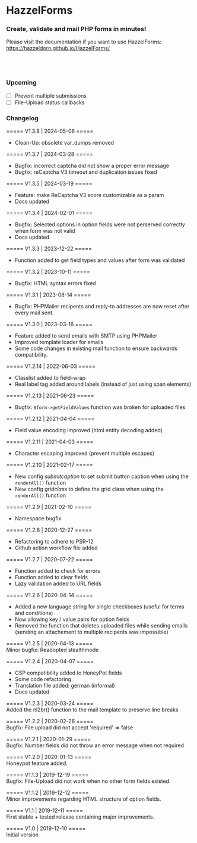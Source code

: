 # HazzelForms

### Create, validate and mail PHP forms in minutes!

Please visit the documentation if you want to use HazzelForms:<br/>
https://hazzeldorn.github.io/HazzelForms/
<br/><br/><br/><br/>

### Upcoming

- [ ] Prevent multiple submissions
- [ ] File-Upload status callbacks

### Changelog

===== V1.3.8 | 2024-05-06 ===== <br/>

- Clean-Up: obsolete var_dumps removed<br/>

===== V1.3.7 | 2024-03-28 ===== <br/>

- Bugfix: incorrect captcha did not show a proper error message<br/>
- Bugfix: reCaptcha V3 timeout and duplication issues fixed<br/>

===== V1.3.5 | 2024-03-19 ===== <br/>

- Feature: make ReCaptcha V3 score customizable as a param<br/>
- Docs updated<br/>

===== V1.3.4 | 2024-02-01 ===== <br/>

- Bugfix: Selected options in option fields were not perserved correctly when form was not valid<br/>
- Docs updated<br/>

===== V1.3.3 | 2023-12-22 ===== <br/>

- Function added to get field types and values after form was validated<br/>

===== V1.3.2 | 2023-10-11 ===== <br/>

- Bugfix: HTML syntax errors fixed<br/>

===== V1.3.1 | 2023-08-14 ===== <br/>

- Bugfix: PHPMailer recipents and reply-to addresses are now reset after every mail sent.<br/>

===== V1.3.0 | 2023-03-16 ===== <br/>

- Feature added to send emails with SMTP using PHPMailer<br/>
- Improved template loader for emails<br/>
- Some code changes in existing mail function to ensure backwards compatibility.<br/>

===== V1.2.14 | 2022-06-03 ===== <br/>

- Classlist added to field-wrap
- Real label tag added around labels (instead of just using span elements)

===== V1.2.13 | 2021-06-23 ===== <br/>

- Bugfix: <code>$form->getFieldValues</code> function was broken for uploaded files

===== V1.2.12 | 2021-04-04 ===== <br/>

- Field value encoding improved (html entity decoding added)

===== V1.2.11 | 2021-04-03 ===== <br/>

- Character escaping improved (prevent multiple escapes)

===== V1.2.10 | 2021-02-17 ===== <br/>

- New config <em>submitcaption</em> to set submit button caption when using the <code>renderAll()</code> function
- New config <em>gridclass</em> to define the grid class when using the <code>renderAll()</code> function

===== V1.2.9 | 2021-02-10 ===== <br/>

- Namespace bugfix

===== V1.2.8 | 2020-12-27 ===== <br/>

- Refactoring to adhere to PSR-12
- Github action workflow file added

===== V1.2.7 | 2020-07-22 ===== <br/>

- Function added to check for errors
- Function added to clear fields
- Lazy validation added to URL fields

===== V1.2.6 | 2020-04-14 ===== <br/>

- Added a new language string for single checkboxes (useful for terms and conditions)
- Now allowing key / value pairs for option fields
- Removed the function that deletes uploaded files while sending emails (sending an attachement to multiple recipents was impossible)

===== V1.2.5 | 2020-04-13 ===== <br/>
Minor bugfix: Readopted stealthmode

===== V1.2.4 | 2020-04-07 ===== <br/>

- CSP compatibility added to HoneyPot fields
- Some code refactoring
- Translation file added: german (informal)
- Docs updated

===== V1.2.3 | 2020-03-24 ===== <br/>
Added the nl2br() function to the mail template to preserve line breaks

===== V1.2.2 | 2020-02-26 ===== <br/>
Bugfix: File upload did not accept 'required' => false

===== V1.2.1 | 2020-01-29 ===== <br/>
Bugfix: Number fields did not throw an error message when not required

===== V1.2.0 | 2020-01-13 ===== <br/>
Honeypot feature added.

===== V1.1.3 | 2019-12-19 ===== <br/>
Bugfix: File-Upload did not work when no other form fields existed.

===== V1.1.2 | 2019-12-12 ===== <br/>
Minor improvements regarding HTML structure of option fields.

===== V1.1 | 2019-12-11 ===== <br/>
First stable + tested release containing major improvements.

===== V1.0 | 2019-12-10 ===== <br/>
Initial version

